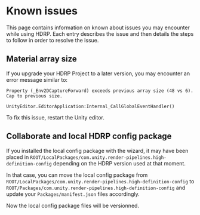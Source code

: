 # Known issues

This page contains information on known about issues you may encounter while using HDRP. Each entry describes the issue and then details the steps to follow in order to resolve the issue.

## Material array size

If you upgrade your HDRP Project to a later version, you may encounter an error message similar to:

```
Property (_Env2DCaptureForward) exceeds previous array size (48 vs 6). Cap to previous size.

UnityEditor.EditorApplication:Internal_CallGlobalEventHandler()
```

To fix this issue, restart the Unity editor.

## Collaborate and local HDRP config package

If you installed the local config package with the wizard, it may have been placed in `ROOT/LocalPackages/com.unity.render-pipelines.high-definition-config` depending on the HDRP version used at that moment.

In that case, you can move the local config package from `ROOT/LocalPackages/com.unity.render-pipelines.high-definition-config` to `ROOT/Packages/com.unity.render-pipelines.high-definition-config` and update your `Packages/manifest.json` files accordingly.

Now the local config package files will be versionned.
